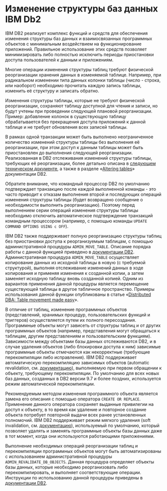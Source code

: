 # Изменение структуры баз данных IBM Db2

IBM DB2 реализует комплекс функций и средств для обеспечения изменения структуры баз
данных и взаимосвязанных программных объектов с минимальным воздействием на функционирование
приложений. Правильное использование этих средств позволяет минимизировать либо полностью
исключить периоды приостановки доступа пользователей к данным и приложениям.

Многие операции изменения структуры таблиц требуют физической реорганизации хранения данных
в изменяемой таблице. Например, при радикальном изменении типа данных колонки таблицы
(число - строка, или наоборот) необходимо прочитать каждую запись таблицы, изменить её структуру
и записать обратно.

Изменения структуры таблицы, которые не требуют физической реорганизации,
сохраняют таблицу доступной для чтения и записи, но будут учтены при проведении
следующей плановой реорганизации. Пример: добавление колонок в существующую таблицу
обрабатывается без прекращения доступа приложений к данной таблице и не требует
обновления всех записей таблицы.

В рамках одной транзакции может быть выполнено неограниченное количество изменений
структуры таблицы без выполнения её реорганизации, при этом доступ к данным таблицы
может быть приостановлен до выполнения следующей реорганизации. Реализованная в DB2
отслеживания изменений структуры таблицы, требующих её реорганизации, более
детально описана в [следующем техническом документе](http://www-01.ibm.com/support/docview.wss?uid=swg21440178),
а также в разделе «[Altering tables](http://www.ibm.com/support/knowledgecenter/SSEPGG_11.1.0/com.ibm.db2.luw.admin.dbobj.doc/doc/r0053739.html)»
документации DB2.

Обратите внимание, что командный процессор DB2 по умолчанию подтверждает транзакцию
после каждой выполненной команды - это часто приводит к отказам выполнения
второй и последующих операций изменения структуры таблицы (будет возвращено сообщение
о необходимости выполнить реорганизацию).
Поэтому перед выполнением серии операций изменения структуры таблицы необходимо отключить
автоматическое подтверждение транзакций командным процессором (например, с помощью команды
`UPDATE COMMAND OPTIONS USING c OFF`).

IBM DB2 также поддерживает полную реорганизацию структуры таблиц без приостановки
доступа к реорганизуемым таблицам, с помощью административной процедуры `ADMIN_MOVE_TABLE`.
Описание порядка работы с данной функцией приведено в
[документации DB2](http://www.ibm.com/support/knowledgecenter/SSEPGG_11.1.0/com.ibm.db2.luw.sql.rtn.doc/doc/r0055069.html).
Административная процедура `ADMIN_MOVE_TABLE` осуществляет
копирование данных из исходной таблицы в новую (с требуемой структурой), выполняя отслеживание
изменений данных в ходе копирования и применяя изменения к созданной копии, а затем
заменяет исходную таблицу вновь созданной копией. Одним из вариантов применения данной
процедуры является перемещение существующей таблицы в другое табличное пространство.
Примеры использования данной функции опубликованы в статье 
«[Distributed DBA: Table movement made easy](http://www.ibm.com/developerworks/data/library/dmmag/DMMag_2011_Issue4/DistributedDBA/)».

В отличие от таблиц, изменение программных объектов (представлений, хранимых процедур,
пользовательских функций и триггеров) осуществляется путем их полного пересоздания.
Программные объекты могут зависеть от структуры таблиц и от других программных объектов (например,
представления могут обращаться к таблицам, другим представлениям и пользовательским функциям).
Зависимости между объектами базы данных отслеживаются DB2, и в случае удаления объектов (либо
блокировки доступа к ним) зависимые программные объекты отмечаются как некорректные
(требующие перекомпиляции либо исправления). IBM DB2 поддерживает автоматическую
перекомпиляцию зависимых объектов (automatic revalidation, см.
[документацию](http://www.ibm.com/support/knowledgecenter/SSEPGG_11.1.0/com.ibm.db2.luw.admin.dbobj.doc/doc/c0055269.html)),
выполняемую при первом обращении к объекту, требующему перекомпиляции.
По умолчанию для всех новых баз данных, созданных в DB2 версии 9.7 и более поздних,
используется режим автоматической перекомпиляции.

Рекомендуемым методом изменения программного объекта является замена его описания
с помощью оператора `CREATE OR REPLACE`. Применение данного оператора
сохраняет выданные привилегии на доступ к объекту, в то время как удаление и повторное
создание объекта потребует повторной выдачи всех ранее установленных полномочий.
IBM DB2 поддерживает режим мягкого удаления (soft invalidation, см.
[документацию](http://www.ibm.com/support/knowledgecenter/SSEPGG_11.1.0/com.ibm.db2.luw.admin.dbobj.doc/doc/c0053738.html)),
используемый по умолчанию, который позволяет удалять и заменять
программные объекты базы данных даже в тот момент, когда они используются работающими
приложениями.

Выполнение необходимых операций реорганизации таблиц и перекомпиляции программных
объектов могут быть автоматизированы с использованием административной процедуры
`ADMIN_REVALIDATE_DB_OBJECTS`. Данная процедура определяет объекты
базы данных, которые необходимо реорганизовать либо перекомпилировать, и выполняет
соответствующие операции. Инструкции по использованию данной процедуры приведены в
[документации DB2](http://www.ibm.com/support/knowledgecenter/SSEPGG_11.1.0/com.ibm.db2.luw.sql.rtn.doc/doc/r0053626.html).
